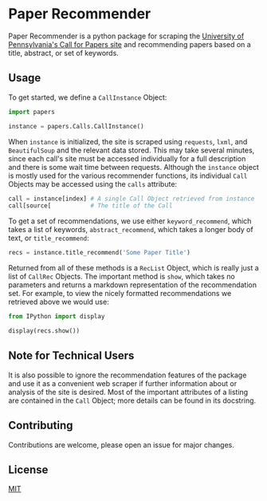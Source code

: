 # Paper Recommender

Paper Recommender is a python package for scraping the
[University of Pennsylvania's Call for Papers site](https://call-for-papers.sas.upenn.edu/)
and recommending papers based on a title, abstract, or set of
keywords.  

## Usage

To get started, we define a `CallInstance` Object:
```python
import papers

instance = papers.Calls.CallInstance()
```
When `instance` is initialized, the site is scraped using `requests`, `lxml`, and `BeautifulSoup` and the relevant data stored.  This may take several minutes, since each call's site must be accessed individually for a full description and there is some wait time between requests.  Although the `instance` object is mostly used for the various recommender functions, its individual `Call` Objects may be accessed using the `calls` attribute:
```python
call = instance[index] # A single Call Object retrieved from instance
call[source[           # The title of the Call
```
To get a set of recommendations, we use either `keyword_recommend`, which takes a list of keywords, `abstract_recommend`, which takes a longer body of text, or `title_recommend`:
```python
recs = instance.title_recommend('Some Paper Title')
```
Returned from all of these methods is a `RecList` Object, which is really just a list of `CallRec` Objects.  The important method is `show`, which takes no parameters and returns a markdown representation of the recommendation set.  For example, to view the nicely formatted recommendations we retrieved above we would use:
```python
from IPython import display

display(recs.show())
```

## Note for Technical Users
It is also possible to ignore the recommendation features of the package and use it as a convenient web scraper if further information about or analysis of the site is desired.  Most of the important attributes of a listing are contained in the `Call` Object; more details can be found in its docstring.

## Contributing

Contributions are welcome, please open an issue for major changes.

## License

[MIT](https://choosealicense.com/licenses/mit/)
